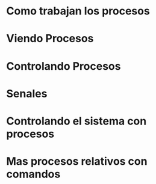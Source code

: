 # Como trabajan los procesos 
# Viendo Procesos
# Controlando Procesos
# Senales
# Controlando el sistema con procesos
# Mas procesos relativos con comandos
